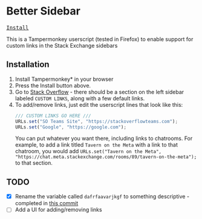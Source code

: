 # Better Sidebar

<kbd>[Install](https://github.com/CoconutMacaroon/better-sidebar/raw/main/sidebar.user.js)</kbd>

This is a Tampermonkey userscript (tested in Firefox) to enable support for custom links in the Stack Exchange sidebars

## Installation

1. Install Tampermonkey* in your browser
2. Press the Install button above.
3. Go to [Stack Overflow](https://stackoverflow.com) - there should be a section on the left sidebar labeled `CUSTOM LINKS`, along with a few default links.
4. To add/remove links, just edit the userscript lines that look like this:
   ```js
   /// CUSTOM LINKS GO HERE ///
   URLs.set("SO Teams Site", "https://stackoverflowteams.com");
   URLs.set("Google", "https://google.com");
   ```
   You can put whatever you want there, including links to chatrooms. For example, to add a link titled `Tavern on the Meta` with a link to that chatroom, you would add `URLs.set("Tavern on the Meta", "https://chat.meta.stackexchange.com/rooms/89/tavern-on-the-meta");` to that section.
   
## TODO
- [x] Rename the variable called `dafrfaavarjkgf` to something descriptive - completed in [this commit](https://github.com/CoconutMacaroon/better-sidebar/commit/57808d0a3877945d0792d70c05a991519141951d)
- [ ] Add a UI for adding/removing links
